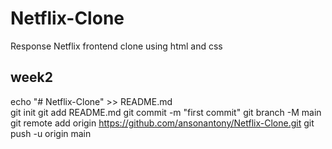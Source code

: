 # Netflix-Clone
Response Netflix frontend clone using html and css
## week2

echo "# Netflix-Clone" >> README.md                                                                                                                             
git init
git add README.md
git commit -m "first commit"
git branch -M main
git remote add origin https://github.com/ansonantony/Netflix-Clone.git
git push -u origin main
